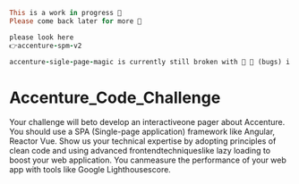 
```ruby
This is a work in progress 👋
Please come back later for more 👾

please look here
👉accenture-spm-v2

accenture-sigle-page-magic is currently still broken with 🐛 👾 (bugs) i cannot fix yet

```


# Accenture_Code_Challenge

Your challenge will beto develop an interactiveone pager about Accenture. You should use a SPA (Single-page application) framework like Angular, Reactor Vue. Show us your technical expertise by adopting principles of clean code and using advanced frontendtechniqueslike lazy loading to boost your web application. You canmeasure the performance of your web app with tools like Google Lighthousescore.
